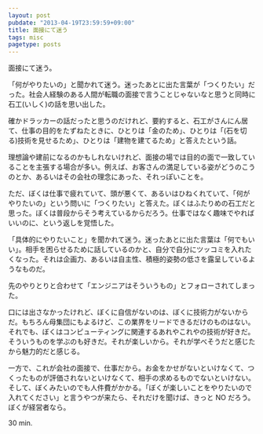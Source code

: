 ```yaml
---
layout: post
pubdate: "2013-04-19T23:59:59+09:00"
title: 面接にて迷う
tags: misc
pagetype: posts
---
```

面接にて迷う。

「何がやりたいの」と聞かれて迷う。迷ったあとに出た言葉が「つくりたい」だった。社会人経験のある人間が転職の面接で言うことじゃないなと思うと同時に石工(いしく)の話を思い出した。

確かドラッカーの話だったと思うのだけれど、要約すると、石工がさんにん居て、仕事の目的をたずねたときに、ひとりは「金のため」、ひとりは「(石を切る)技術を見せるため」、ひとりは「建物を建てるため」と答えたという話。

理想論や建前になるのかもしれないけれど、面接の場では目的の面で一致していることを主張する場合が多い。例えば、お客さんの満足している姿がどうのこうのとか、あるいはその会社の理念にあった、それっぽいことを。

ただ、ぼくは仕事で疲れていて、頭が悪くて、あるいはひねくれていて、「何がやりたいの」という問いに「つくりたい」と答えた。ぼくはふたりめの石工だと思った。ぼくは普段からそう考えているからだろう。仕事ではなく趣味でやればいいのに、という返しを覚悟した。

「具体的にやりたいこと」を聞かれて迷う。迷ったあとに出た言葉は「何でもいい」。相手を困らせるために話しているのかと、自分で自分にツッコミを入れたくなった。それは企画力、あるいは自主性、積極的姿勢の低さを露呈しているようなものだ。

先のやりとりと合わせて「エンジニアはそういうもの」とフォローされてしまった。

口には出さなかったけれど、ぼくに自信がないのは、ぼくに技術力がないからだ。もちろん母集団にもよるけど、この業界をリードできるだけのものはない。それでも、ぼくはコンピューティングに関連するあれやこれやの技術が好きだ。そういうものを学ぶのも好きだ。それが楽しいから。それが学べそうだと感じたから魅力的だと感じる。

一方で、これが会社の面接で、仕事だから。お金をかせがないといけなくて、つくったものが評価されないといけなくて、相手の求めるものでないといけない。そして、ぼくみたいのでも人件費がかかる。「ぼくが楽しいことをやりたいので入れてください」と言うやつが来たら、それだけを聞けば、きっと NO だろう。ぼくが経営者なら。

30 min.
